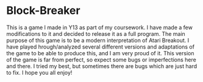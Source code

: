 # Block-Breaker
This is a game I made in Y13 as part of my coursework. I have made a few modifications to it and decided to release it as a full program.
The main purpose of this game is to be a modern interpretation of Atari Breakout. I have played hrough/analyzed several different versions and adaptations of the game to be
able to produce this, and I am very proud of it. 
This version of the game is far from perfect, so expect some bugs or imperfections here and there. I tried my best, but sometimes there are bugs which are just hard to fix.
I hope you all enjoy!
